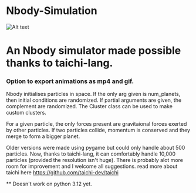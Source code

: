 # Nbody-Simulation
![ Alt text](https://github.com/Andrewnolan13/Nbody-Simulation/blob/main/output_gif.gif)

# An Nbody simulator made possible thanks to taichi-lang.
### Option to export animations as mp4 and gif. 

Nbody initialises particles in space. If the only arg given is num_planets, then initial conditions are randomized. If partial arguments are given, the complement are randomized.
The Cluster class can be used to make custom clusters.

For a given particle, the only forces present are gravitaional forces exerted by other particles. If two particles collide, momentum is conserved and they merge to form a bigger planet.

Older versions were made using pygame but could only handle about 500 particles. Now, thanks to taichi-lang, it can comfortably handle 10,000 particles (provided the resolution isn't huge).
There is probably alot more room for improvement and I welcome all suggestions.
read more about taichi here https://github.com/taichi-dev/taichi

** Doesn't work on python 3.12 yet. 
